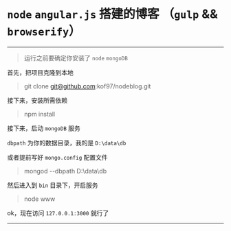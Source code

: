 # `node` `angular.js` 搭建的博客 （`gulp` && `browserify`）

---

> 运行之前要确定你安装了 `node` `mongoDB`

首先，把项目克隆到本地

> git clone git@github.com:kof97/nodeblog.git

接下来，安装所需依赖

> npm install

接下来，启动 `mongoDB` 服务

`dbpath` 为你的数据目录，我的是 `D:\data\db`

或者提前写好 `mongo.config` 配置文件

> mongod --dbpath D:\data\db

然后进入到 `bin` 目录下，开启服务

> node www

ok，现在访问 `127.0.0.1:3000` 就行了

---

